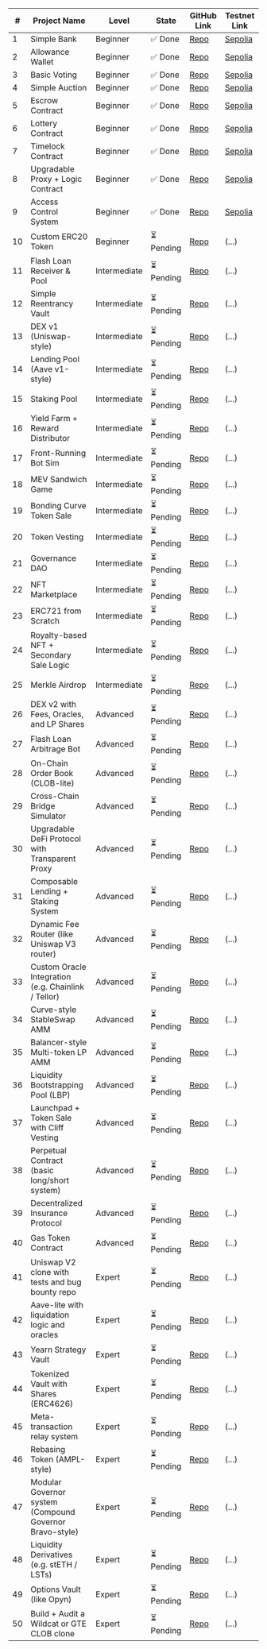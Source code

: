 
| #  | Project Name                                              | Level        | State   | GitHub Link         | Testnet Link                                              |
|----|-----------------------------------------------------------|--------------|---------|----------------------|------------------------------------------------------------|
| 1  | Simple Bank                                               | Beginner     | ✅ Done | [Repo](https://github.com/albahaca0000/simple-bank)         | [Sepolia](https://sepolia.etherscan.io/address/0x2738e5424c8205dc12ea08f54dded89b44609889) |
| 2  | Allowance Wallet                                          | Beginner     | ✅ Done | [Repo](https://github.com/albahaca0000/allowance-wallet)         | [Sepolia](https://sepolia.etherscan.io/address/0x5d91cab4ba288f45d6ce3c8aad7e23bf1bfef419) |
| 3  | Basic Voting                                              | Beginner     | ✅ Done | [Repo](https://github.com/albahaca0000/Choose-Your-President)         | [Sepolia](https://sepolia.etherscan.io/address/0x814ecec3247c020fae59bbfe7538114d63e71bcb) |
| 4  | Simple Auction                                            | Beginner     | ✅ Done | [Repo](https://github.com/albahaca0000/Simple-Auction)         | [Sepolia](https://sepolia.etherscan.io/address/0x084fe7c4e5edd012fa52895a76a35f4628fb6ba1) |
| 5  | Escrow Contract                                           | Beginner     | ✅ Done | [Repo](https://github.com/albahaca0000/escrow-contract)      | [Sepolia](https://sepolia.etherscan.io/address/0x7bea5206c9632655b2c048dfc01a2fc08c7b2182#code)                                                      |
| 6  | Lottery Contract                                          | Beginner     | ✅ Done | [Repo](https://github.com/albahaca0000/Simple-Lottery-Contract)      | [Sepolia](https://sepolia.etherscan.io/address/0x54abe1e97a17db2c722ac1fc6dff3edef535e7fe#code)                                                      |
| 7  | Timelock Contract                                         | Beginner     | ✅ Done | [Repo](https://github.com/albahaca0000/Timelock-Contract)      | [Sepolia](https://sepolia.etherscan.io/address/0x74e2ab6e1f20844b88aa093647310eaedb2b0766)                                                      |
| 8  | Upgradable Proxy + Logic Contract                         | Beginner     | ✅ Done | [Repo](https://github.com/albahaca0000/Upgradeable-ERC20T)      | [Sepolia](https://sepolia.etherscan.io/address/0x5bf811cd7c55b33bb11d76f92d288cba0d90ae94)                                                      |
| 9  | Access Control System                                     | Beginner     | ✅ Done | [Repo](https://github.com/albahaca0000/Access-Control-System)      | [Sepolia](https://sepolia.etherscan.io/address/0xb202846ad15c61eab6635fb8edef6b9ffa1787b2)                                                      |
| 10 | Custom ERC20 Token                                        | Beginner     | ⏳ Pending | [Repo](...)      | (...)                                                      |
| 11 | Flash Loan Receiver & Pool                                | Intermediate | ⏳ Pending | [Repo](...)      | (...)                                                      |
| 12 | Simple Reentrancy Vault                                   | Intermediate | ⏳ Pending | [Repo](...)      | (...)                                                      |
| 13 | DEX v1 (Uniswap-style)                                    | Intermediate | ⏳ Pending | [Repo](...)      | (...)                                                      |
| 14 | Lending Pool (Aave v1-style)                              | Intermediate | ⏳ Pending | [Repo](...)      | (...)                                                      |
| 15 | Staking Pool                                              | Intermediate | ⏳ Pending | [Repo](...)      | (...)                                                      |
| 16 | Yield Farm + Reward Distributor                           | Intermediate | ⏳ Pending | [Repo](...)      | (...)                                                      |
| 17 | Front-Running Bot Sim                                     | Intermediate | ⏳ Pending | [Repo](...)      | (...)                                                      |
| 18 | MEV Sandwich Game                                         | Intermediate | ⏳ Pending | [Repo](...)      | (...)                                                      |
| 19 | Bonding Curve Token Sale                                  | Intermediate | ⏳ Pending | [Repo](...)      | (...)                                                      |
| 20 | Token Vesting                                             | Intermediate | ⏳ Pending | [Repo](...)      | (...)                                                      |
| 21 | Governance DAO                                            | Intermediate | ⏳ Pending | [Repo](...)      | (...)                                                      |
| 22 | NFT Marketplace                                           | Intermediate | ⏳ Pending | [Repo](...)      | (...)                                                      |
| 23 | ERC721 from Scratch                                       | Intermediate | ⏳ Pending | [Repo](...)      | (...)                                                      |
| 24 | Royalty-based NFT + Secondary Sale Logic                  | Intermediate | ⏳ Pending | [Repo](...)      | (...)                                                      |
| 25 | Merkle Airdrop                                            | Intermediate | ⏳ Pending | [Repo](...)      | (...)                                                      |
| 26 | DEX v2 with Fees, Oracles, and LP Shares                  | Advanced     | ⏳ Pending | [Repo](...)      | (...)                                                      |
| 27 | Flash Loan Arbitrage Bot                                  | Advanced     | ⏳ Pending | [Repo](...)      | (...)                                                      |
| 28 | On-Chain Order Book (CLOB-lite)                           | Advanced     | ⏳ Pending | [Repo](...)      | (...)                                                      |
| 29 | Cross-Chain Bridge Simulator                              | Advanced     | ⏳ Pending | [Repo](...)      | (...)                                                      |
| 30 | Upgradable DeFi Protocol with Transparent Proxy           | Advanced     | ⏳ Pending | [Repo](...)      | (...)                                                      |
| 31 | Composable Lending + Staking System                       | Advanced     | ⏳ Pending | [Repo](...)      | (...)                                                      |
| 32 | Dynamic Fee Router (like Uniswap V3 router)               | Advanced     | ⏳ Pending | [Repo](...)      | (...)                                                      |
| 33 | Custom Oracle Integration (e.g. Chainlink / Tellor)       | Advanced     | ⏳ Pending | [Repo](...)      | (...)                                                      |
| 34 | Curve-style StableSwap AMM                                | Advanced     | ⏳ Pending | [Repo](...)      | (...)                                                      |
| 35 | Balancer-style Multi-token LP AMM                         | Advanced     | ⏳ Pending | [Repo](...)      | (...)                                                      |
| 36 | Liquidity Bootstrapping Pool (LBP)                        | Advanced     | ⏳ Pending | [Repo](...)      | (...)                                                      |
| 37 | Launchpad + Token Sale with Cliff Vesting                 | Advanced     | ⏳ Pending | [Repo](...)      | (...)                                                      |
| 38 | Perpetual Contract (basic long/short system)              | Advanced     | ⏳ Pending | [Repo](...)      | (...)                                                      |
| 39 | Decentralized Insurance Protocol                          | Advanced     | ⏳ Pending | [Repo](...)      | (...)                                                      |
| 40 | Gas Token Contract                                        | Advanced     | ⏳ Pending | [Repo](...)      | (...)                                                      |
| 41 | Uniswap V2 clone with tests and bug bounty repo           | Expert       | ⏳ Pending | [Repo](...)      | (...)                                                      |
| 42 | Aave-lite with liquidation logic and oracles              | Expert       | ⏳ Pending | [Repo](...)      | (...)                                                      |
| 43 | Yearn Strategy Vault                                      | Expert       | ⏳ Pending | [Repo](...)      | (...)                                                      |
| 44 | Tokenized Vault with Shares (ERC4626)                     | Expert       | ⏳ Pending | [Repo](...)      | (...)                                                      |
| 45 | Meta-transaction relay system                             | Expert       | ⏳ Pending | [Repo](...)      | (...)                                                      |
| 46 | Rebasing Token (AMPL-style)                               | Expert       | ⏳ Pending | [Repo](...)      | (...)                                                      |
| 47 | Modular Governor system (Compound Governor Bravo-style)   | Expert       | ⏳ Pending | [Repo](...)      | (...)                                                      |
| 48 | Liquidity Derivatives (e.g. stETH / LSTs)                 | Expert       | ⏳ Pending | [Repo](...)      | (...)                                                      |
| 49 | Options Vault (like Opyn)                                 | Expert       | ⏳ Pending | [Repo](...)      | (...)                                                      |
| 50 | Build + Audit a Wildcat or GTE CLOB clone                 | Expert       | ⏳ Pending | [Repo](...)      | (...)                                                      |

